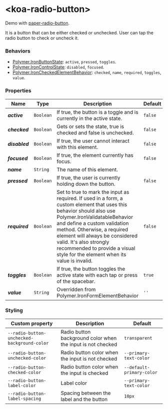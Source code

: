 # &lt;koa-radio-button&gt;

Demo with [paper-radio-button](https://elements.polymer-project.org/elements/paper-radio-button?view=demo).

It is a button that can be either checked or unchecked. User can tap the radio button to check or uncheck it.

### Behaviors

* [Polymer.IronButtonState](https://elements.polymer-project.org/elements/iron-behaviors?active=Polymer.IronButtonState): `active`, `pressed`, `toggles`.
* [Polymer.IronControlState](https://elements.polymer-project.org/elements/iron-behaviors?active=Polymer.IronControlState): `disabled`, `focused`.
* [Polymer.IronCheckedElementBehavior](https://elements.polymer-project.org/elements/iron-checked-element-behavior): `checked`, `name`, `required`, `toggles`, `value`.

### Properties

Name | Type | Description | Default
-----|------|-------------|--------
***active*** | `Boolean` | If true, the button is a toggle and is currently in the active state. | `false`
***checked*** | `Boolean` | Gets or sets the state, true is checked and false is unchecked. | `false`
***disabled*** | `Boolean` | If true, the user cannot interact with this element. | `false`
***focused*** | `Boolean` | If true, the element currently has focus. | `false`
***name*** | `String` | The name of this element. |
***pressed*** | `Boolean` | If true, the user is currently holding down the button. | `false`
***required*** | `Boolean` | Set to true to mark the input as required. If used in a form, a custom element that uses this behavior should also use Polymer.IronValidatableBehavior and define a custom validation method. Otherwise, a required element will always be considered valid. It's also strongly recommended to provide a visual style for the element when its value is invalid. | `false`
***toggles*** | `Boolean` | If true, the button toggles the active state with each tap or press of the spacebar. | `true`
***value*** | `String` | Overridden from Polymer.IronFormElementBehavior | `''`

### Styling

Custom property | Description | Default
----------------|-------------|--------
`--radio-button-unchecked-background-color` | Radio button background color when the input is not checked | `transparent`
`--radio-button-unchecked-color` | Radio button color when the input is not checked | `--primary-text-color`
`--radio-button-checked-color` | Radio button color when the input is checked | `--default-primary-color`
`--radio-button-label-color` | Label color | `--primary-text-color`
`--radio-button-label-spacing` | Spacing between the label and the button | `10px`
